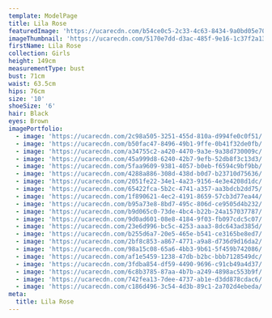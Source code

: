 ```yaml
---
template: ModelPage
title: Lila Rose
featuredImage: 'https://ucarecdn.com/b54ce0c5-2c33-4c63-8434-9a0bd05e70fe/'
imageThumbnail: 'https://ucarecdn.com/5170e7dd-d3ac-485f-9e16-1c37f2a13821/'
firstName: Lila Rose
collection: Girls
height: 149cm
measurementType: bust
bust: 71cm
waist: 63.5cm
hips: 76cm
size: '10'
shoeSize: '6'
hair: Black
eyes: Brown
imagePortfolio:
  - image: 'https://ucarecdn.com/2c98a505-3251-455d-810a-d994fe0c0f51/'
  - image: 'https://ucarecdn.com/b50fac47-8496-49b1-9ffe-0b41f32de0fb/'
  - image: 'https://ucarecdn.com/a34755c2-a420-4470-9a3e-9a38d730009c/'
  - image: 'https://ucarecdn.com/45a999d8-6240-42b7-9efb-52db8f3c13d3/'
  - image: 'https://ucarecdn.com/5faa9609-9381-4057-b0eb-f6594c9bf9bb/'
  - image: 'https://ucarecdn.com/4288a886-308d-438d-b0d7-b23710d75636/'
  - image: 'https://ucarecdn.com/2051fe22-34e1-4a23-9156-4e3e4208d1dc/'
  - image: 'https://ucarecdn.com/65422fca-5b2c-4741-a357-aa3bdcb2dd75/'
  - image: 'https://ucarecdn.com/1f890621-4ec2-4191-8659-57cb3d77ea44/'
  - image: 'https://ucarecdn.com/b95a73e8-8bd7-495c-806d-ce9505d4b232/'
  - image: 'https://ucarecdn.com/b9d065c0-73de-4bc4-b22b-24a157037787/'
  - image: 'https://ucarecdn.com/9d0ad601-08e8-4184-9f03-fb097cdc5c07/'
  - image: 'https://ucarecdn.com/23e6d996-bc5c-4253-aaa3-8dc643ad385d/'
  - image: 'https://ucarecdn.com/b255d6a7-20e5-465e-b541-ce3165be8ed7/'
  - image: 'https://ucarecdn.com/2bf8c853-a867-4771-a9a8-d736d9d16da2/'
  - image: 'https://ucarecdn.com/98a15c08-65a6-4bb3-9b61-5f459b742086/'
  - image: 'https://ucarecdn.com/af1e5459-1238-47db-b2bc-bbb7128549dc/'
  - image: 'https://ucarecdn.com/3fdba854-df59-4490-9696-c91cb49a4d37/'
  - image: 'https://ucarecdn.com/6c8b3785-87aa-4b7b-a249-4898ac553b9f/'
  - image: 'https://ucarecdn.com/742fea13-7dee-4737-ab1e-d3dd878cdac6/'
  - image: 'https://ucarecdn.com/c186d496-3c54-4d3b-89c1-2a702d4ebeda/'
meta:
  title: Lila Rose
---
```


